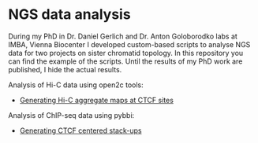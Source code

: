 # NGS data analysis
During my PhD in Dr. Daniel Gerlich and Dr. Anton Goloborodko labs at IMBA, Vienna Biocenter I developed custom-based scripts to analyse NGS data for two projects on sister chromatid topology. 
In this repository you can find the example of the scripts. Until the results of my PhD work are published, I hide the actual results. 

Analysis of Hi-C data using open2c tools: 

- [Generating Hi-C aggregate maps at CTCF sites](https://github.com/sonkoles29/NGS_data_analysis/blob/main/HiC_aggregate_maps_CTCF.ipynb)

Analysis of ChIP-seq data using pybbi: 

- [Generating CTCF centered stack-ups](https://github.com/sonkoles29/NGS_data_analysis/blob/main/Generate_stacks_around_CTCF.ipynb)
